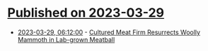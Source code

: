 # [Published on 2023-03-29](index.md)

* [2023-03-29, 06:12:00](https://soylentnews.org/article.pl?sid=23/03/28/158221&from=rss) - [Cultured Meat Firm Resurrects Woolly Mammoth in Lab-grown Meatball](https://soylentnews.org/article.pl?sid=23/03/28/158221&from=rss)
